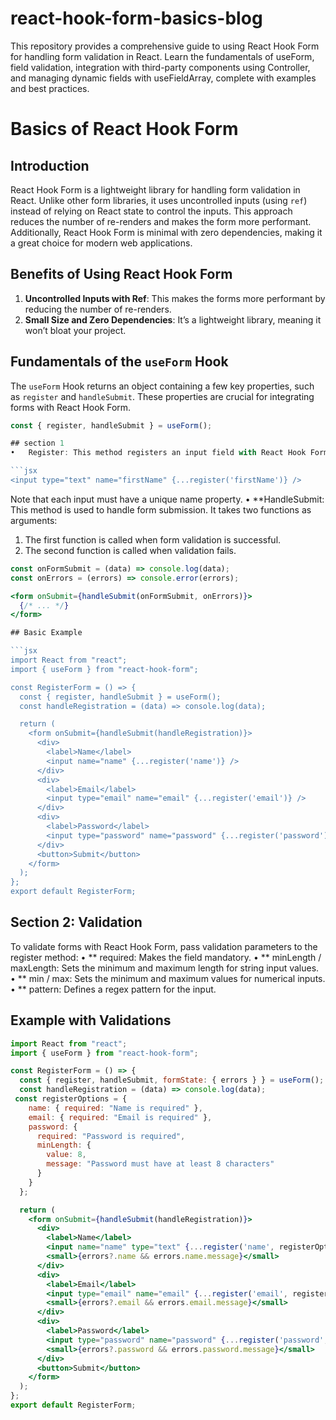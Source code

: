 # react-hook-form-basics-blog
This repository provides a comprehensive guide to using React Hook Form for handling form validation in React. Learn the fundamentals of useForm, field validation, integration with third-party components using Controller, and managing dynamic fields with useFieldArray, complete with examples and best practices.
# Basics of React Hook Form

## Introduction
React Hook Form is a lightweight library for handling form validation in React. Unlike other form libraries, it uses uncontrolled inputs (using `ref`) instead of relying on React state to control the inputs. This approach reduces the number of re-renders and makes the form more performant. Additionally, React Hook Form is minimal with zero dependencies, making it a great choice for modern web applications.

## Benefits of Using React Hook Form
1. **Uncontrolled Inputs with Ref**: This makes the forms more performant by reducing the number of re-renders.
2. **Small Size and Zero Dependencies**: It’s a lightweight library, meaning it won’t bloat your project.

## Fundamentals of the `useForm` Hook
The `useForm` Hook returns an object containing a few key properties, such as `register` and `handleSubmit`. These properties are crucial for integrating forms with React Hook Form.

```jsx
const { register, handleSubmit } = useForm();

## section 1 
•	Register: This method registers an input field with React Hook Form, making it available for validation and tracking changes.

```jsx
<input type="text" name="firstName" {...register('firstName')} />
```

Note that each input must have a unique name property.
•	**HandleSubmit: This method is used to handle form submission. It takes two functions as arguments:
1.	The first function is called when form validation is successful.
2.	The second function is called when validation fails.

```jsx
const onFormSubmit = (data) => console.log(data);
const onErrors = (errors) => console.error(errors);

<form onSubmit={handleSubmit(onFormSubmit, onErrors)}>
  {/* ... */}
</form>

## Basic Example

```jsx
import React from "react";
import { useForm } from "react-hook-form";

const RegisterForm = () => {
  const { register, handleSubmit } = useForm();
  const handleRegistration = (data) => console.log(data);

  return (
    <form onSubmit={handleSubmit(handleRegistration)}>
      <div>
        <label>Name</label>
        <input name="name" {...register('name')} />
      </div>
      <div>
        <label>Email</label>
        <input type="email" name="email" {...register('email')} />
      </div>
      <div>
        <label>Password</label>
        <input type="password" name="password" {...register('password')} />
      </div>
      <button>Submit</button>
    </form>
  );
};
export default RegisterForm;
```

## Section 2: Validation
To validate forms with React Hook Form, pass validation parameters to the register method:
•	** required: Makes the field mandatory.
•	** minLength / maxLength: Sets the minimum and maximum length for string input values.
•	** min / max: Sets the minimum and maximum values for numerical inputs.
•	** pattern: Defines a regex pattern for the input.

## Example with Validations
``` jsx
import React from "react";
import { useForm } from "react-hook-form";

const RegisterForm = () => {
  const { register, handleSubmit, formState: { errors } } = useForm();
  const handleRegistration = (data) => console.log(data);
 const registerOptions = {
    name: { required: "Name is required" },
    email: { required: "Email is required" },
    password: {
      required: "Password is required",
      minLength: {
        value: 8,
        message: "Password must have at least 8 characters"
      }
    }
  };

  return (
    <form onSubmit={handleSubmit(handleRegistration)}>
      <div>
        <label>Name</label>
        <input name="name" type="text" {...register('name', registerOptions.name)} />
        <small>{errors?.name && errors.name.message}</small>
      </div>
      <div>
        <label>Email</label>
        <input type="email" name="email" {...register('email', registerOptions.email)} />
        <small>{errors?.email && errors.email.message}</small>
      </div>
      <div>
        <label>Password</label>
        <input type="password" name="password" {...register('password', registerOptions.password)} />
        <small>{errors?.password && errors.password.message}</small>
      </div>
      <button>Submit</button>
    </form>
  );
};
export default RegisterForm;
```




